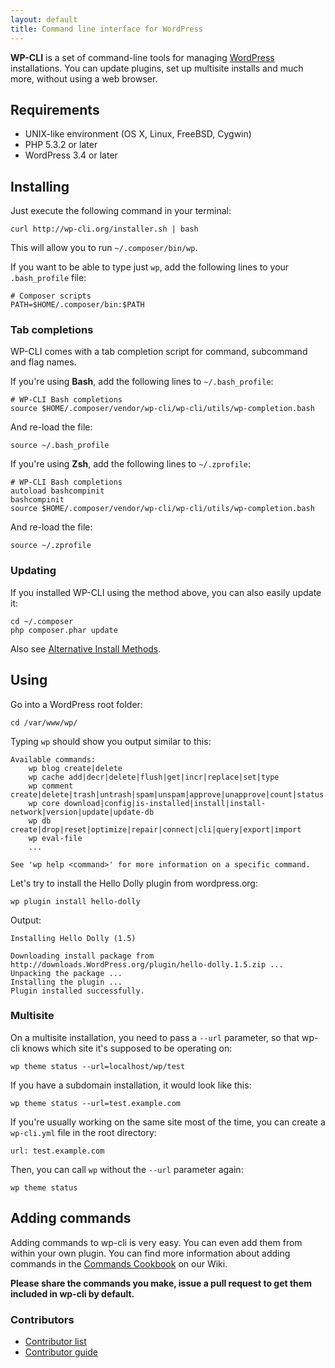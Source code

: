 ```yaml
---
layout: default
title: Command line interface for WordPress
---
```

**WP-CLI** is a set of command-line tools for managing [WordPress](http://wordpress.org) installations. You can update plugins, set up multisite installs and much more, without using a web browser.

<h2 id="requirements">Requirements</h2>

* UNIX-like environment (OS X, Linux, FreeBSD, Cygwin)
* PHP 5.3.2 or later
* WordPress 3.4 or later

<h2 id="install">Installing</h2>

Just execute the following command in your terminal:

```
curl http://wp-cli.org/installer.sh | bash
```

This will allow you to run `~/.composer/bin/wp`.

If you want to be able to type just `wp`, add the following lines to your `.bash_profile` file:

```
# Composer scripts
PATH=$HOME/.composer/bin:$PATH
```

<a name="autocomplete"></a>
<h3 id="complete">Tab completions</h3>

WP-CLI comes with a tab completion script for command, subcommand and flag names.

If you're using **Bash**, add the following lines to `~/.bash_profile`:

```
# WP-CLI Bash completions
source $HOME/.composer/vendor/wp-cli/wp-cli/utils/wp-completion.bash
```

And re-load the file:

```
source ~/.bash_profile
```

If you're using **Zsh**, add the following lines to `~/.zprofile`:

```
# WP-CLI Bash completions
autoload bashcompinit
bashcompinit
source $HOME/.composer/vendor/wp-cli/wp-cli/utils/wp-completion.bash
```

And re-load the file:

```
source ~/.zprofile
```

<h3 id="update">Updating</h3>

If you installed WP-CLI using the method above, you can also easily update it:

```
cd ~/.composer
php composer.phar update
```

Also see [Alternative Install Methods](https://github.com/wp-cli/wp-cli/wiki/Alternative-Install-Methods).

<h2 id="usage">Using</h2>

Go into a WordPress root folder:

```
cd /var/www/wp/
```

Typing `wp` should show you output similar to this:

```
Available commands:
    wp blog create|delete
    wp cache add|decr|delete|flush|get|incr|replace|set|type
    wp comment create|delete|trash|untrash|spam|unspam|approve|unapprove|count|status|last
    wp core download|config|is-installed|install|install-network|version|update|update-db
    wp db create|drop|reset|optimize|repair|connect|cli|query|export|import
    wp eval-file
    ...

See 'wp help <command>' for more information on a specific command.
```

Let's try to install the Hello Dolly plugin from wordpress.org:

```
wp plugin install hello-dolly
```

Output:

```
Installing Hello Dolly (1.5)

Downloading install package from http://downloads.WordPress.org/plugin/hello-dolly.1.5.zip ...
Unpacking the package ...
Installing the plugin ...
Plugin installed successfully.
```

<h3 id="multisite">Multisite</h3>

On a multisite installation, you need to pass a `--url` parameter, so that wp-cli knows which site it's supposed to be operating on:

```
wp theme status --url=localhost/wp/test
```

If you have a subdomain installation, it would look like this:

```
wp theme status --url=test.example.com
```

If you're usually working on the same site most of the time, you can create a `wp-cli.yml` file in the root directory:

```
url: test.example.com
```

Then, you can call `wp` without the `--url` parameter again:

```
wp theme status
```

<h2>Adding commands</h2>

Adding commands to wp-cli is very easy. You can even add them from within your own plugin.
You can find more information about adding commands in the [Commands Cookbook](https://github.com/wp-cli/wp-cli/wiki/Commands-Cookbook) on our Wiki.

**Please share the commands you make, issue a pull request to get them included in wp-cli by default.**

<h3>Contributors</h3>

- [Contributor list](https://github.com/wp-cli/wp-cli/contributors)
- [Contributor guide](https://github.com/wp-cli/wp-cli/blob/master/CONTRIBUTING.md)
